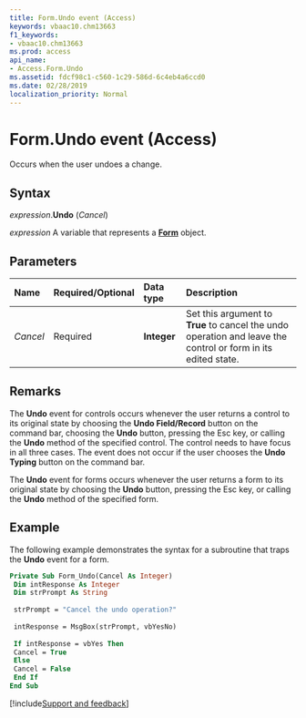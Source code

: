 ```yaml
---
title: Form.Undo event (Access)
keywords: vbaac10.chm13663
f1_keywords:
- vbaac10.chm13663
ms.prod: access
api_name:
- Access.Form.Undo
ms.assetid: fdcf98c1-c560-1c29-586d-6c4eb4a6ccd0
ms.date: 02/28/2019
localization_priority: Normal
---
```



# Form.Undo event (Access)

Occurs when the user undoes a change.


## Syntax

_expression_.**Undo** (_Cancel_)

_expression_ A variable that represents a **[Form](Access.Form.md)** object.


## Parameters

|Name|Required/Optional|Data type|Description|
|:-----|:-----|:-----|:-----|
| _Cancel_|Required|**Integer**|Set this argument to **True** to cancel the undo operation and leave the control or form in its edited state.|

## Remarks

The **Undo** event for controls occurs whenever the user returns a control to its original state by choosing the **Undo Field/Record** button on the command bar, choosing the **Undo** button, pressing the Esc key, or calling the **Undo** method of the specified control. The control needs to have focus in all three cases. The event does not occur if the user chooses the **Undo Typing** button on the command bar.

The **Undo** event for forms occurs whenever the user returns a form to its original state by choosing the **Undo** button, pressing the Esc key, or calling the **Undo** method of the specified form.


## Example

The following example demonstrates the syntax for a subroutine that traps the **Undo** event for a form.

```vb
Private Sub Form_Undo(Cancel As Integer) 
 Dim intResponse As Integer 
 Dim strPrompt As String 
 
 strPrompt = "Cancel the undo operation?" 
 
 intResponse = MsgBox(strPrompt, vbYesNo) 
 
 If intResponse = vbYes Then 
 Cancel = True 
 Else 
 Cancel = False 
 End If 
End Sub
```



[!include[Support and feedback](~/includes/feedback-boilerplate.md)]